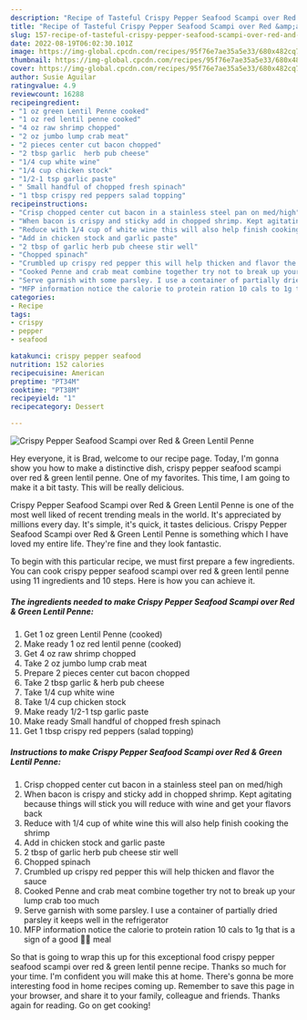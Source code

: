 ```yaml
---
description: "Recipe of Tasteful Crispy Pepper Seafood Scampi over Red &amp;amp; Green Lentil Penne"
title: "Recipe of Tasteful Crispy Pepper Seafood Scampi over Red &amp;amp; Green Lentil Penne"
slug: 157-recipe-of-tasteful-crispy-pepper-seafood-scampi-over-red-and-amp-green-lentil-penne
date: 2022-08-19T06:02:30.101Z
image: https://img-global.cpcdn.com/recipes/95f76e7ae35a5e33/680x482cq70/crispy-pepper-seafood-scampi-over-red-green-lentil-penne-recipe-main-photo.jpg
thumbnail: https://img-global.cpcdn.com/recipes/95f76e7ae35a5e33/680x482cq70/crispy-pepper-seafood-scampi-over-red-green-lentil-penne-recipe-main-photo.jpg
cover: https://img-global.cpcdn.com/recipes/95f76e7ae35a5e33/680x482cq70/crispy-pepper-seafood-scampi-over-red-green-lentil-penne-recipe-main-photo.jpg
author: Susie Aguilar
ratingvalue: 4.9
reviewcount: 16288
recipeingredient:
- "1 oz green Lentil Penne cooked"
- "1 oz red lentil penne cooked"
- "4 oz raw shrimp chopped"
- "2 oz jumbo lump crab meat"
- "2 pieces center cut bacon chopped"
- "2 tbsp garlic  herb pub cheese"
- "1/4 cup white wine"
- "1/4 cup chicken stock"
- "1/2-1 tsp garlic paste"
- " Small handful of chopped fresh spinach"
- "1 tbsp crispy red peppers salad topping"
recipeinstructions:
- "Crisp chopped center cut bacon in a stainless steel pan on med/high"
- "When bacon is crispy and sticky add in chopped shrimp. Kept agitating because things will stick you will reduce with wine and get your flavors back"
- "Reduce with 1/4 cup of white wine this will also help finish cooking the shrimp"
- "Add in chicken stock and garlic paste"
- "2 tbsp of garlic herb pub cheese stir well"
- "Chopped spinach"
- "Crumbled up crispy red pepper this will help thicken and flavor the sauce"
- "Cooked Penne and crab meat combine together try not to break up your lump crab too much"
- "Serve garnish with some parsley. I use a container of partially dried parsley it keeps well in the refrigerator"
- "MFP information notice the calorie to protein ration 10 cals to 1g that is a sign of a good 💪🏻 meal"
categories:
- Recipe
tags:
- crispy
- pepper
- seafood

katakunci: crispy pepper seafood 
nutrition: 152 calories
recipecuisine: American
preptime: "PT34M"
cooktime: "PT38M"
recipeyield: "1"
recipecategory: Dessert

---
```



![Crispy Pepper Seafood Scampi over Red &amp; Green Lentil Penne](https://img-global.cpcdn.com/recipes/95f76e7ae35a5e33/680x482cq70/crispy-pepper-seafood-scampi-over-red-green-lentil-penne-recipe-main-photo.jpg)

Hey everyone, it is Brad, welcome to our recipe page. Today, I'm gonna show you how to make a distinctive dish, crispy pepper seafood scampi over red &amp; green lentil penne. One of my favorites. This time, I am going to make it a bit tasty. This will be really delicious.

Crispy Pepper Seafood Scampi over Red &amp; Green Lentil Penne is one of the most well liked of recent trending meals in the world. It's appreciated by millions every day. It's simple, it's quick, it tastes delicious. Crispy Pepper Seafood Scampi over Red &amp; Green Lentil Penne is something which I have loved my entire life. They're fine and they look fantastic.




To begin with this particular recipe, we must first prepare a few ingredients. You can cook crispy pepper seafood scampi over red &amp; green lentil penne using 11 ingredients and 10 steps. Here is how you can achieve it.

<!--inarticleads1-->

##### The ingredients needed to make Crispy Pepper Seafood Scampi over Red &amp; Green Lentil Penne:

1. Get 1 oz green Lentil Penne (cooked)
1. Make ready 1 oz red lentil penne (cooked)
1. Get 4 oz raw shrimp chopped
1. Take 2 oz jumbo lump crab meat
1. Prepare 2 pieces center cut bacon chopped
1. Take 2 tbsp garlic &amp; herb pub cheese
1. Take 1/4 cup white wine
1. Take 1/4 cup chicken stock
1. Make ready 1/2-1 tsp garlic paste
1. Make ready  Small handful of chopped fresh spinach
1. Get 1 tbsp crispy red peppers (salad topping)




<!--inarticleads2-->

##### Instructions to make Crispy Pepper Seafood Scampi over Red &amp; Green Lentil Penne:

1. Crisp chopped center cut bacon in a stainless steel pan on med/high
1. When bacon is crispy and sticky add in chopped shrimp. Kept agitating because things will stick you will reduce with wine and get your flavors back
1. Reduce with 1/4 cup of white wine this will also help finish cooking the shrimp
1. Add in chicken stock and garlic paste
1. 2 tbsp of garlic herb pub cheese stir well
1. Chopped spinach
1. Crumbled up crispy red pepper this will help thicken and flavor the sauce
1. Cooked Penne and crab meat combine together try not to break up your lump crab too much
1. Serve garnish with some parsley. I use a container of partially dried parsley it keeps well in the refrigerator
1. MFP information notice the calorie to protein ration 10 cals to 1g that is a sign of a good 💪🏻 meal




So that is going to wrap this up for this exceptional food crispy pepper seafood scampi over red &amp; green lentil penne recipe. Thanks so much for your time. I'm confident you will make this at home. There's gonna be more interesting food in home recipes coming up. Remember to save this page in your browser, and share it to your family, colleague and friends. Thanks again for reading. Go on get cooking!
